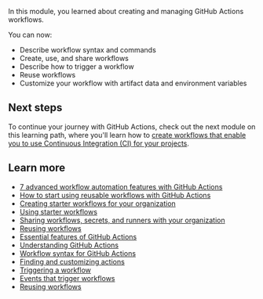 In this module, you learned about creating and managing GitHub Actions workflows.

You can now:

- Describe workflow syntax and commands
- Create, use, and share workflows
- Describe how to trigger a workflow
- Reuse workflows
- Customize your workflow with artifact data and environment variables

## Next steps

To continue your journey with GitHub Actions, check out the next module on this learning path, where you'll learn how to [create workflows that enable you to use Continuous Integration (CI) for your projects](https://docs.microsoft.com/en-us/learn/modules/github-actions-ci/?ns-enrollment-type=Collection&ns-enrollment-id=n5p4a5z7keznp5).

## Learn more

- [7 advanced workflow automation features with GitHub Actions](https://github.blog/2021-11-18-7-advanced-workflow-automation-features-with-github-actions)
- [How to start using reusable workflows with GitHub Actions](https://github.blog/2022-02-10-using-reusable-workflows-github-actions)
- [Creating starter workflows for your organization](https://docs.github.com/en/actions/using-workflows/creating-starter-workflows-for-your-organization)
- [Using starter workflows](https://docs.github.com/en/actions/using-workflows/using-starter-workflows)
- [Sharing workflows, secrets, and runners with your organization](https://docs.github.com/en/actions/using-workflows/sharing-workflows-secrets-and-runners-with-your-organization)
- [Reusing workflows](https://docs.github.com/en/actions/using-workflows/reusing-workflows)
- [Essential features of GitHub Actions](https://docs.github.com/en/actions/learn-github-actions/essential-features-of-github-actions)
- [Understanding GitHub Actions](https://docs.github.com/en/actions/learn-github-actions/understanding-github-actions)
- [Workflow syntax for GitHub Actions](https://docs.github.com/en/actions/using-workflows/workflow-syntax-for-github-actions)
- [Finding and customizing actions](https://docs.github.com/en/actions/learn-github-actions/finding-and-customizing-actions#adding-an-action-to-your-workflow)
- [Triggering a workflow](https://docs.github.com/en/actions/using-workflows/triggering-a-workflow#about-workflow-triggers)
- [Events that trigger workflows](https://docs.github.com/en/actions/using-workflows/events-that-trigger-workflows#about-events-that-trigger-workflows)
- [Reusing workflows](https://docs.github.com/en/actions/using-workflows/reusing-workflows)
